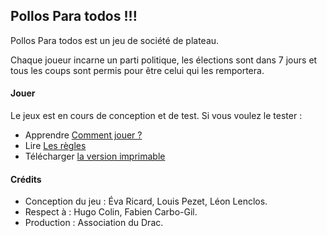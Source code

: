 ## Pollos Para todos !!!

Pollos Para todos est un jeu de société de plateau.

Chaque joueur incarne un parti politique, les élections sont dans 7 jours et tous les coups sont permis pour être celui qui les remportera.

#### Jouer

Le jeux est en cours de conception et de test. Si vous voulez le tester :

- Apprendre [Comment jouer ?](source/comment-jouer.html)
- Lire [Les règles](source/regles.html)
- Télécharger [la version imprimable](imprimable/pollos-para-todos-imprimable.zip)


#### Crédits

- Conception du jeu : Éva Ricard, Louis Pezet, Léon Lenclos.
- Respect à : Hugo Colin, Fabien Carbo-Gil.
- Production : Association du Drac.
